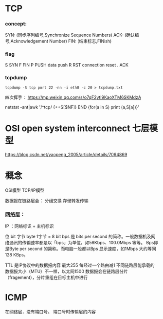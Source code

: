 
# TCP
### concept:
SYN: (同步序列编号,Synchronize Sequence Numbers)
ACK: (确认编号,Acknowledgement Number)
FIN: (结束标志,FINish)

### flag
S SYN
F FIN
P PUSH data push
R RST connection reset
. ACK

### tcpdump
```
tcpdump -S tcp port 22 -nn -i eth0 -c 20 > tcpdump.txt
```
四次挥手：
https://mp.weixin.qq.com/s/o7qF2yti9KaoXTM6SKMdzA

netstat -ant|awk '/^tcp/ {++S[$NF]} END {for(a in S) print (a,S[a])}'



# OSI open system interconnect 七层模型
https://blog.csdn.net/yaopeng_2005/article/details/7064869

# 概念

OSI模型
TCP/IP模型

数据报在链路层会：
分组交换
存储转发传输

### 网络层：
IP ：网络标识 + 主机标识

位 bit
字节 byte
1字节 = 8 bit
bps 是 bits per second 的简称。一般数据机及网络通讯的传输速率都是以「bps」为单位。如56Kbps、100.0Mbps 等等。
Bps即是Byte per second 的简称。而电脑一般都以Bps 显示速度，如1Mbps 大约等同 128 KBps。

TTL 是IP协议中的数据报内容 最大255 每经过一个路由减1
不同链路层能承载的数据报大小（MTU）不一样，以太网1500
数据报会在链路层分片（fragement），分片重组在目标主机中进行


# ICMP
在网络层，没有端口号。 端口号时传输层的内容
